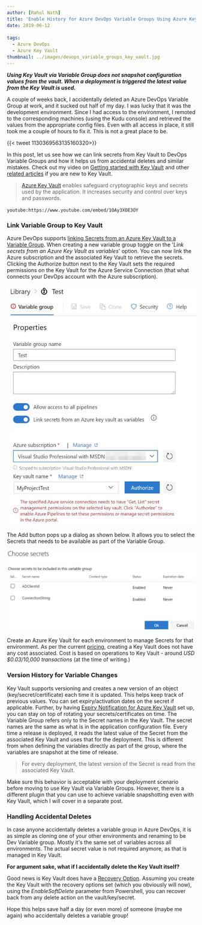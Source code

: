 ```yaml
---
author: [Rahul Nath]
title: 'Enable History for Azure DevOps Variable Groups Using Azure Key Vault'
date: 2019-06-12
  
tags:
  - Azure DevOps
  - Azure Key Vault
thumbnail: ../images/devops_variable_groups_key_vault.jpg
---
```


**_Using Key Vault via Variable Group does not snapshot configuration values from the vault. When a deployment is triggered the latest value from the Key Vault is used._**

A couple of weeks back, I accidentally deleted an Azure DevOps Variable Group at work, and it sucked out half of my day. I was lucky that it was the development environment. Since I had access to the environment, I remoted to the corresponding machines (using the Kudu console) and retrieved the values from the appropriate config files. Even with all access in place, it still took me a couple of hours to fix it. This is not a great place to be.

{{< tweet 1130369563135160320>}}

In this post, let us see how we can link secrets from Key Vault to DevOps Variable Groups and how it helps us from accidental deletes and similar mistakes. Check out my video on [Getting started with Key Vault](https://www.youtube.com/watch?v=51Qmk3TQJ44) and other [related articles](https://www.rahulpnath.com/blog/category/azure-key-vault/) if you are new to Key Vault.

> [Azure Key Vault](https://azure.microsoft.com/en-au/services/key-vault/) enables safeguard cryptographic keys and secrets used by the application. It increases security and control over keys and passwords.

`youtube:https://www.youtube.com/embed/1OAy3XOE3OY`
<br />

### Link Variable Group to Key Vault

Azure DevOps supports [linking Secrets from an Azure Key Vault to a Variable Group](https://docs.microsoft.com/en-us/azure/devops/pipelines/library/variable-groups?view=azure-devops&tabs=yaml#link-secrets-from-an-azure-key-vault). When creating a new variable group toggle on the '_Link secrets from an Azure Key Vault as variables_' option. You can now link the Azure subscription and the associated Key Vault to retrieve the secrets. Clicking the Authorize button next to the Key Vault sets the required permissions on the Key Vault for the Azure Service Connection (that what connects your DevOps account with the Azure subscription).

![Azure DevOps Variable Groups and Azure Key Vault](../images/devops_variable_groups_key_vault.jpg)

The Add button pops up a dialog as shown below. It allows you to select the Secrets that needs to be available as part of the Variable Group.

![Azure DevOps Variable Groups link secrets from Vault](../images/devops_variable_groups_key_vault_secrets.jpg)

Create an Azure Key Vault for each environment to manage Secrets for that environment. As per the current [pricing](https://azure.microsoft.com/en-au/pricing/details/key-vault/), creating a Key Vault does not have any cost associated. Cost is based on operations to Key Vault - around _USD \$0.03/10,000 transactions_ (at the time of writing.)

### Version History for Variable Changes

Key Vault supports versioning and creates a new version of an object (key/secret/certificate) each time it is updated. This helps keep track of previous values. You can set expiry/activation dates on the secret if applicable. Further, by having [Expiry Notification for Azure Key Vault](https://www.rahulpnath.com/blog/expiry-notification-for-azure-key-vault-keys-and-secrets/) set up, you can stay on top of rotating your secrets/certificates on time. The Variable Group refers only to the Secret names in the Key Vault. The secret names are the same as what is in the application configuration file. Every time a release is deployed, it reads the latest value of the Secret from the associated Key Vault and uses that for the deployment. This is different from when defining the variables directly as part of the group, where the variables are snapshot at the time of release.

> For every deployment, the latest version of the Secret is read from the associated Key Vault.

Make sure this behavior is acceptable with your deployment scenario before moving to use Key Vault via Variable Groups. However, there is a different plugin that you can use to achieve variable snapshotting even with Key Vault, which I will cover in a separate post.

### Handling Accidental Deletes

In case anyone accidentally deletes a variable group in Azure DevOps, it is as simple as cloning one of your other environments and renaming to be Dev Variable group. Mostly it's the same set of variables across all environments. The actual secret value is not required anymore, as that is managed in Key Vault.

**For argument sake, what if I accidentally delete the Key Vault itself?**

Good news is Key Vault does have a [Recovery Option](https://blogs.technet.microsoft.com/kv/2017/05/10/azure-key-vault-recovery-options/). Assuming you create the Key Vault with the recovery options set (which you obviously will now), using the _EnableSoftDelete_ parameter from Powershell, you can recover back from any delete action on the vault/key/secret.

Hope this helps save half a day (or even more) of someone (maybe me again) who accidentally deletes a variable group!
